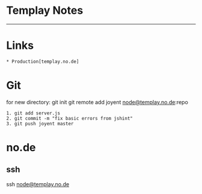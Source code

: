 Templay Notes
=============
---

Links
=====
	* Production[templay.no.de]

Git
===

for new directory: git init
git remote add joyent node@templay.no.de:repo

	1. git add server.js
	2. git commit -m "fix basic errors from jshint"
	3. git push joyent master
	
no.de
=====

ssh
---
ssh node@templay.no.de

